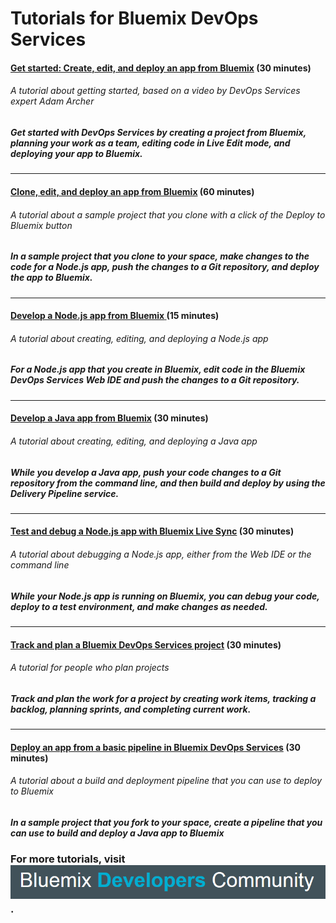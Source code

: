 # Tutorials for Bluemix DevOps Services


<div name="tutorials-list" class="jh-columns pbs">
<div class="jh-col-12-122 f_left">
<h4><a href="/tutorials/devopsoverview"><strong>Get started: Create, edit, and deploy an app from Bluemix</strong></a> (30 minutes)</h4>
<h6><em>A tutorial about getting started, based on a video by DevOps Services expert Adam Archer</em></h6>
<h5>Get started with DevOps Services by creating a project from Bluemix, planning your work as a team, editing code in Live Edit mode, and deploying your app to Bluemix.</h5>
<hr style="border-width:1px;margin-top:1em;margin-bottom:0em">
<a href="/tutorials/devopsweb"><h4> <strong>Clone, edit, and deploy an app from Bluemix</strong></a> (60 minutes)</h4>
<h6><em>A tutorial about a sample project that you clone with a click of the Deploy to Bluemix button</em></h6>
<h5>In a sample project that you clone to your space, make changes to the code for a Node.js app, push the changes to a Git repository, and deploy the app to Bluemix.</h5>
<hr style="border-width:1px;margin-top:1em;margin-bottom:0em">
<h4><a href="/tutorials/jazzeditor"><strong>Develop a Node.js app from Bluemix</strong> </a>(15 minutes) </h4>
<h6><em>A tutorial about creating, editing, and deploying a Node.js app</em></h6>
<h5>For a Node.js app that you create in Bluemix, edit code in the Bluemix DevOps Services Web IDE and push the changes to a Git repository.</h5>
<hr style="border-width:1px;margin-top:1em;margin-bottom:0em"><h4>
<a href="/tutorials/jazzeditorjava"><strong>
Develop a Java app from Bluemix</strong></a> (30 minutes) </h4>
<h6><em>A tutorial about creating, editing, and deploying a Java app</em></h6>
<h5>While you develop a Java app, push your code changes to a Git repository from the command line, and then build and deploy by using the Delivery Pipeline service.</h5> 
<hr style="border-width:1px;margin-top:1em;margin-bottom:0em">
<h4>
<a href="/tutorials/livesync"><strong>Test and debug a Node.js app with Bluemix Live Sync</strong></a> (30 minutes)</h4><h6><em>A tutorial about debugging a Node.js app, either from the Web IDE or the command line</em></h6>
<h5>While your Node.js app is running on Bluemix, you can debug your code, deploy to a test environment, and make changes as needed.</h5>
<hr style="border-width:1px;margin-top:1em;margin-bottom:0em">
<h4>
<a href="/tutorials/trackplan"><strong>Track and plan a Bluemix DevOps Services project</strong></a> (30 minutes)
</h4><h6><em>A tutorial for people who plan projects</em></h6>
<h5>Track and plan the work for a project by creating work items, tracking a backlog, planning sprints, and completing current work.</h5>
<hr style="border-width:1px;margin-top:1em;margin-bottom:0em">
<h4>
<a href="/tutorials/basicbuild"><strong>Deploy an app from a basic pipeline in Bluemix DevOps Services</strong></a> (30 minutes)</h4>
<h6><em>A tutorial about a build and deployment pipeline that you can use to deploy to Bluemix</em></h6>
<h5>In a sample project that you fork to your space, create a pipeline that you can use to build and deploy a Java app to Bluemix</h5>
</div></div>


### For more tutorials, visit <a href="https://developer.ibm.com/bluemix/docs/"><img style="display: inline; margin: 0px; border-style: none; margin-bottom: 2px;" src="images/bluemix-developers-community.png"></a>.



